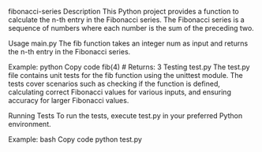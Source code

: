 fibonacci-series
Description
This Python project provides a function to calculate the n-th entry in the Fibonacci series. The Fibonacci series is a sequence of numbers where each number is the sum of the preceding two.

Usage
main.py
The fib function takes an integer num as input and returns the n-th entry in the Fibonacci series.

Example:
python
Copy code
fib(4)  # Returns: 3
Testing
test.py
The test.py file contains unit tests for the fib function using the unittest module. The tests cover scenarios such as checking if the function is defined, calculating correct Fibonacci values for various inputs, and ensuring accuracy for larger Fibonacci values.

Running Tests
To run the tests, execute test.py in your preferred Python environment.

Example:
bash
Copy code
python test.py